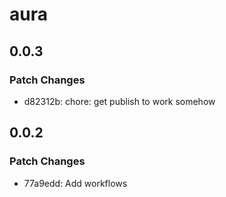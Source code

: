 # aura

## 0.0.3

### Patch Changes

- d82312b: chore: get publish to work somehow

## 0.0.2

### Patch Changes

- 77a9edd: Add workflows
